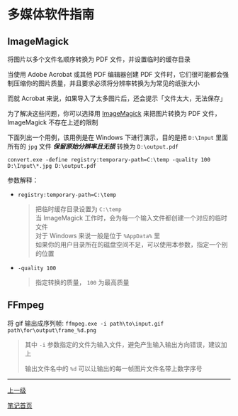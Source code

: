 # 多媒体软件指南

## ImageMagick

将图片以多个文件名顺序转换为 PDF 文件，并设置临时的缓存目录

当使用 Adobe Acrobat 或其他 PDF 编辑器创建 PDF 文件时，它们很可能都会强制压缩你的图片质量，并且要求必须将分辨率转换为为常见的纸张大小

而就 Acrobat 来说，如果导入了太多图片后，还会提示「文件太大，无法保存」

为了解决这些问题，你可以选择用 [ImageMagick](https://imagemagick.org) 来把图片转换为 PDF 文件， ImageMagick 不存在上述的限制

下面列出一个用例，该用例是在 Windows 下进行演示，目的是把 `D:\Input` 里面所有的 `jpg` 文件 **<i>保留原始分辨率且无损</i>** 转换为 `D:\output.pdf`

`convert.exe -define registry:temporary-path=C:\temp -quality 100 D:\Input\*.jpg D:\output.pdf`

参数解释：

+ `registry:temporary-path=C:\temp`
   > 把临时缓存目录设置为 `C:\temp` <br> 当 ImageMagick 工作时，会为每一个输入文件都创建一个对应的临时文件 <br> 对于 Windows 来说一般是位于 `%AppData%` 里 <br> 如果你的用户目录所在的磁盘空间不足，可以使用本参数，指定一个别的位置
+ `-quality 100`
   >指定转换的质量， `100` 为最高质量

## FFmpeg

将 gif 输出成序列帧: `ffmpeg.exe -i path\to\input.gif path\for\output\frame_%d.png`

> 其中 `-i` 参数指定的文件为输入文件，避免产生输入输出方向错误，建议加上
>
> 输出文件名中的 `%d` 可以让输出的每一帧图片文件名带上数字序号

---

[上一级](../README.md)

[笔记首页](../../README.md)
